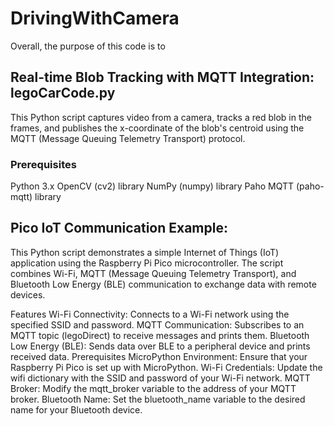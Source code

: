 # DrivingWithCamera
Overall, the purpose of this code is to 

## Real-time Blob Tracking with MQTT Integration: legoCarCode.py
This Python script captures video from a camera, tracks a red blob in the frames, and publishes the x-coordinate of the blob's centroid using the MQTT (Message Queuing Telemetry Transport) protocol.

### Prerequisites
Python 3.x
OpenCV (cv2) library
NumPy (numpy) library
Paho MQTT (paho-mqtt) library


## Pico IoT Communication Example: 
This Python script demonstrates a simple Internet of Things (IoT) application using the Raspberry Pi Pico microcontroller. The script combines Wi-Fi, MQTT (Message Queuing Telemetry Transport), and Bluetooth Low Energy (BLE) communication to exchange data with remote devices.

Features
Wi-Fi Connectivity: Connects to a Wi-Fi network using the specified SSID and password.
MQTT Communication: Subscribes to an MQTT topic (legoDirect) to receive messages and prints them.
Bluetooth Low Energy (BLE): Sends data over BLE to a peripheral device and prints received data.
Prerequisites
MicroPython Environment: Ensure that your Raspberry Pi Pico is set up with MicroPython.
Wi-Fi Credentials: Update the wifi dictionary with the SSID and password of your Wi-Fi network.
MQTT Broker: Modify the mqtt_broker variable to the address of your MQTT broker.
Bluetooth Name: Set the bluetooth_name variable to the desired name for your Bluetooth device.
